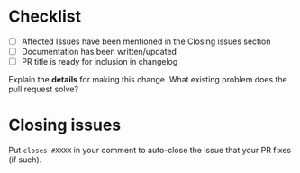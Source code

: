  <!--
**IMPORTANT: Please do not create a Pull Request without creating an issue first.**
Please provide enough information and context so that others can review your pull request:
 -->

<!-- You can skip this if you're fixing a typo. -->
# Checklist

- [ ] Affected Issues have been mentioned in the Closing issues section
- [ ] Documentation has been written/updated
- [ ] PR title is ready for inclusion in changelog

Explain the **details** for making this change. What existing problem does the pull request solve?

<!--
# Changelog Entry
Lagoon is using GitHub's in-built automated release notes feature to create changelogs using PR titles

Please ensure that this PR has a concise and descriptive title - they can be edited after merging, but not after release.
-->

# Closing issues

Put `closes #XXXX` in your comment to auto-close the issue that your PR fixes (if such).
